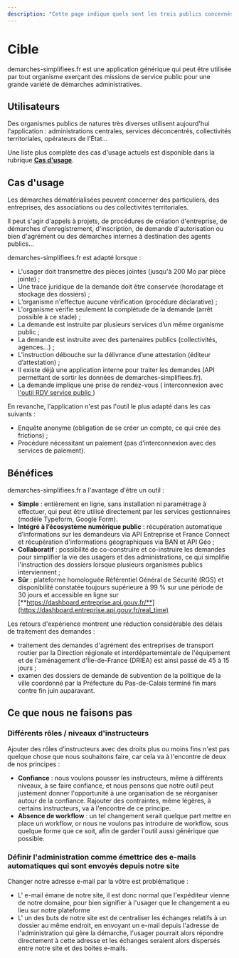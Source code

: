 ```yaml
---
description: "Cette page indique quels sont les trois publics concernés par l'utilisation de «\_Démarches simplifiées\_»\_: les usagers, les administrateurs (qui créent les formulaires) et les instructeurs."
---
```


# Cible

demarches-simplifiees.fr est une application générique qui peut être utilisée par tout organisme exerçant des missions de service public pour une grande variété de démarches administratives.

## Utilisateurs

Des organismes publics de natures très diverses utilisent aujourd'hui l'application : administrations centrales, services déconcentrés, collectivités territoriales, opérateurs de l'État…

Une liste plus complète des cas d'usage actuels est disponible dans la rubrique [**Cas d'usage**](https://doc.demarches-simplifiees.fr/cas-dusage).

## Cas d'usage

Les démarches dématérialisées peuvent concerner des particuliers, des entreprises, des associations ou des collectivités territoriales.

Il peut s'agir d'appels à projets, de procédures de création d'entreprise, de démarches d'enregistrement, d'inscription, de demande d'autorisation ou bien d'agrément ou des démarches internes à destination des agents publics…

demarches-simplifiees.fr est adapté lorsque :

* L'usager doit transmettre des pièces jointes (jusqu'à 200 Mo par pièce jointe) ;
* Une trace juridique de la demande doit être conservée (horodatage et stockage des dossiers) ;
* L’organisme n'effectue aucune vérification (procédure déclarative) ;
* L'organisme vérifie seulement la complétude de la demande (arrêt possible à ce stade) ;
* La demande est instruite par plusieurs services d’un même organisme public ;
* La demande est instruite avec des partenaires publics (collectivités, agences…) ;
* L'instruction débouche sur la délivrance d’une attestation (éditeur d’attestation) ;
* Il existe déjà une application interne pour traiter les demandes (API permettant de sortir les données de demarches-simplifiees.fr).
* La demande implique une prise de rendez-vous ( interconnexion avec [l'outil RDV service public ](https://rdv.anct.gouv.fr/))

En revanche, l'application n'est pas l'outil le plus adapté dans les cas suivants :

* Enquête anonyme (obligation de se créer un compte, ce qui crée des frictions) ;
* Procédure nécessitant un paiement (pas d’interconnexion avec des services de paiement).

## Bénéfices

demarches-simplifiees.fr a l'avantage d'être un outil :

* **Simple** : entièrement en ligne, sans installation ni paramétrage à effectuer, qui peut être utilisé directement par les services gestionnaires (modèle Typeform, Google Form).
* **Intégré à l’écosystème numérique public** : récupération automatique d’informations sur les demandeurs via API Entreprise et France Connect et récupération d'informations géographiques via BAN et API Géo ;
* **Collaboratif** : possibilité de co-construire et co-instruire les demandes pour simplifier la vie des usagers et des administrations, ce qui simplifie l'instruction des dossiers lorsque plusieurs organismes publics interviennent ;
* **Sûr** : plateforme homologuée Référentiel Général de Sécurité (RGS) et disponibilité constatée toujours supérieure à 99 % sur une période de 30 jours et accessible en ligne sur [**https://dashboard.entreprise.api.gouv.fr/**](https://dashboard.entreprise.api.gouv.fr/real_time)

Les retours d'expérience montrent une réduction considérable des délais de traitement des demandes :

* traitement des demandes d'agrément des entreprises de transport routier par la Direction régionale et interdépartementale de l'équipement et de l'aménagement d'Île-de-France (DRIEA) est ainsi passé de 45 à 15 jours ;
* examen des dossiers de demande de subvention de la politique de la ville coordonné par la Préfecture du Pas-de-Calais terminé fin mars contre fin juin auparavant.

## Ce que nous ne faisons pas

### Différents rôles / niveaux d'instructeurs

Ajouter des rôles d’instructeurs avec des droits plus ou moins fins n'est pas quelque chose que nous souhaitons faire, car cela va à l'encontre de deux de nos principes :

* **Confiance** : nous voulons pousser les instructeurs, même à différents niveaux, à se faire confiance, et nous pensons que notre outil peut justement donner l'opportunité à une organisation de se réorganiser autour de la confiance. Rajouter des contraintes, même légères, à certains instructeurs, va à l'encontre de ce principe.
* **Absence de workflow** : un tel changement serait quelque part mettre en place un workflow, or nous ne voulons pas introduire de workflow, sous quelque forme que ce soit, afin de garder l'outil aussi générique que possible.

### Définir l'administration comme émettrice des e-mails automatiques qui sont envoyés depuis notre site

Changer notre adresse e-mail par la vôtre est problématique :

* L' e-mail émane de notre site, il est donc normal que l'expéditeur vienne de notre domaine, pour bien signifier à l'usager que le changement a eu lieu sur notre plateforme
* L' un des buts de notre site est de centraliser les échanges relatifs à un dossier au même endroit, en envoyant un e-mail depuis l'adresse de l'administration qui gère la démarche, l'usager pourrait alors répondre directement à cette adresse et les échanges seraient alors dispersés entre notre site et des boites e-mails.
